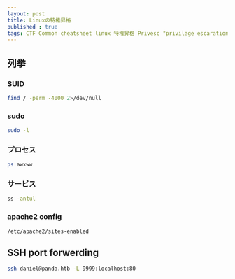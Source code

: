 ```yaml
---
layout: post
title: Linuxの特権昇格
published : true
tags: CTF Common cheatsheet linux 特権昇格 Privesc "privilage escaration"
---
```

## 列挙
### SUID
```sh
find / -perm -4000 2>/dev/null
```

### sudo
```sh
sudo -l
```

### プロセス
```sh
ps awxww
```

### サービス
```sh
ss -antul
```

### apache2 config
```
/etc/apache2/sites-enabled
```

## SSH port forwerding
```sh
ssh daniel@panda.htb -L 9999:localhost:80
```